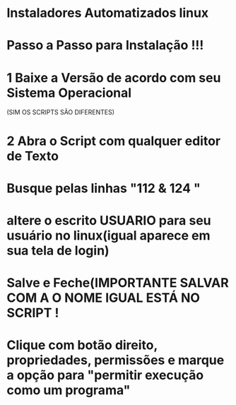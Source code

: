 # Instaladores Automatizados linux

# Passo a Passo para Instalação !!!

# 1 Baixe a Versão de acordo com seu Sistema Operacional
(SIM OS SCRIPTS SÃO DIFERENTES)

# 2 Abra o Script com qualquer editor de Texto

# Busque pelas linhas "112 & 124 "

# altere o escrito USUARIO para seu usuário no linux(igual aparece em sua tela de login)

# Salve e Feche(IMPORTANTE SALVAR COM A O NOME IGUAL ESTÁ NO SCRIPT !

# Clique com botão direito, propriedades, permissões e marque a opção para "permitir execução como um programa"




